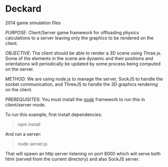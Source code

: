 Deckard
=======

2014 game simulation files

_PURPOSE_: Client/Server game framework for offloading physics
calculations to a server leaving only the graphics to be rendered on
the client.

_OBJECTIVE_: The client should be able to render a 3D scene using
Three.js.  Some of the elements in the scene are dynamic and their
positions and orientations will periodically be updated by some
process being computed on the server.

_METHOD_: We are using node.js to manage the server, SockJS to handle
the socket communication, and ThreeJS to handle the 3D graphics
rendering on the client.

_PREREQUISITES_: You must install the [*node*](http://nodejs.org/)
framework to run this in client/server mode.

To run this example, first install dependencies:

>    npm install

And run a server:

>    node server.js


That will spawn an http server listening on port 8000 which will
serve both html (served from the current directory) and also SockJS
server.
